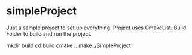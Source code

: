 # simpleProject
Just a sample project to set up everything.
Project uses CmakeList. Build Folder to build and run the project.

mkdir build
cd build
cmake ..
make
./SimpleProject
